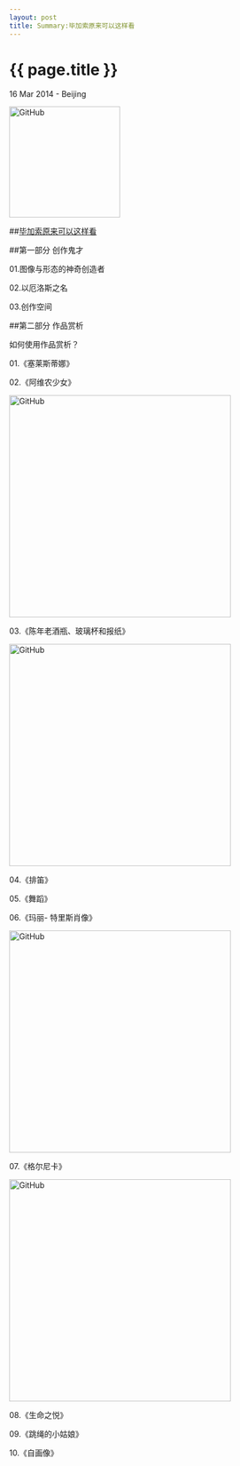 ```yaml
---
layout: post
title: Summary:毕加索原来可以这样看
---
```


{{ page.title }}
================

<p class="meta">16 Mar 2014 - Beijing</p>
 
<img src="http://ec4.images-amazon.com/images/I/512FqjeDATL._SL500_AA300_.jpg" alt="GitHub" title="GitHub,Social Coding" width="200" />

##[毕加索原来可以这样看](http://www.amazon.cn/mn/detailApp/ref=asc_df_B00CW7HDQI915406/?asin=B00CW7HDQI&tag=douban-23&creative=2384&creativeASIN=B00CW7HDQI&linkCode=asn)

##第一部分 创作鬼才

01.图像与形态的神奇创造者

02.以厄洛斯之名

03.创作空间

##第二部分 作品赏析

如何使用作品赏析？

01.《塞莱斯蒂娜》

02.《阿维农少女》

<img src="http://media-cache-ec0.pinimg.com/736x/9a/12/86/9a1286b27e66c6361f98d450d8ea783b.jpg" alt="GitHub" title="GitHub,Social Coding" width="400" />

03.《陈年老酒瓶、玻璃杯和报纸》

<img src="http://media-cache-ak0.pinimg.com/736x/54/5d/56/545d5658cf93dc230c17c78938e051dd.jpg" alt="GitHub" title="GitHub,Social Coding" width="400" />

04.《排笛》

05.《舞蹈》

06.《玛丽- 特里斯肖像》

<img src="http://media-cache-ec0.pinimg.com/736x/7d/fc/fc/7dfcfcf3a0b651e1bd36352d787e9be3.jpg" alt="GitHub" title="GitHub,Social Coding" width="400" />


07.《格尔尼卡》

<img src="http://media-cache-ak0.pinimg.com/736x/45/63/42/456342071cbc249bff7720f847e59e35.jpg" alt="GitHub" title="GitHub,Social Coding" width="400" />


08.《生命之悦》

09.《跳绳的小姑娘》

10.《自画像》
